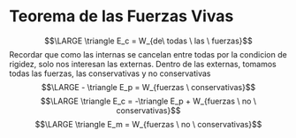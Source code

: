 # Teorema de las Fuerzas Vivas
$$\LARGE \triangle E_c = W_{de\ todas \ las \ fuerzas}$$ Recordar que como las internas se cancelan entre todas por la condicion de rigidez, solo nos interesan las externas. Dentro de las externas, tomamos todas las fuerzas, las conservativas y no conservativas
$$\LARGE - \triangle E_p = W_{fuerzas \ conservativas}$$
$$\LARGE \triangle E_c = -\triangle E_p + W_{fuerzas \ no \ conservativas}$$
$$\LARGE \triangle E_m = W_{fuerzas \ no \ conservativas}$$